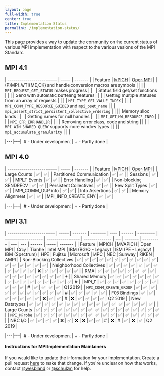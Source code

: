 ```yaml
---
layout: page
full-width: true
center: true
title: Implementation Status
permalink: /implementation-status/
---
```


This page provides a way to update the community on the current status of various MPI implementation with respect to the various vesions of the MPI Standard.

## MPI 4.1

| ------------------------- | ----- | ------- |
| Feature                   | [MPICH](https://mpich.org/) | [Open MPI](https://www.open-mpi.org/) |
| (P)MPI_WTI{ME,CK} and handle conversion macros are symbols             |      |      |
| `MPI_REQUEST_GET_STATUS` makes progress                                |      |      |
| Status field get/set functions                                         |      |      | 
| Send with automatic buffering features                                 |      |      | 
| Getting multiple statuses from an array of requests                    |      |      | 
| `MPI_TYPE_GET_VALUE_INDEX`                                             |      |      | 
| `MPI_COMM_TYPE_RESOURCE_GUIDED` and `mpi_pset_name`                    |      |      | 
| `mpi_assert_strict_persistent_collective_ordering`                     |      |      | 
| Memory alloc kinds                                                     |      |      | 
| Getting names for null handles                                         |      |      | 
| `MPI_GET_HW_RESOURCE_INFO`                                             |      |      | 
| `MPI_ERR_ERRHANDLER`                                                   |      |      | 
| Removing error class, code and string                                  |      |      | 
| `MPI_WIN_SHARED_QUERY` supports more window types                      |      |      | 
| `mpi_accumulate_granularity`                                           |      |      | 

|---|---|
|# - Under development | + - Partly done |

## MPI 4.0

| ------------------------- | ----- | ------- |
| Feature                   | [MPICH](https://mpich.org/) | [Open MPI](https://www.open-mpi.org/) |
| Large Counts              |  ✅   |   ✅    |
| Partitioned Communication |  ✅   |   ✅    |
| Sessions                  |  ✅   |   ✅    |
| MPI_T Events              |  ✅   |   ✅    |
| Error Handling            |  ✅   |   ✅    |
| Non-blocking SENDRECV     |  ✅   |   ✅    |
| Persistent Collectives    |  ✅   |   ✅    |
| New Split Types           |  ✅   |   ✅    |
| MPI_COMM_DUP info         |  ✅   |   ✅    |
| Info Assertions           |  ✅   |   ✅    |
| Memory Alignment          |  ✅   |   ✅    |
| MPI_INFO_CREATE_ENV       |  ✅   |   ✅    |


|---|---|
|# - Under development | + - Partly done |

## MPI 3.1

| ------------------------ | ----- | ------- | -------- | ---- | ------ | --------- | ------------------- | ----------------- | -------------- | --- | ------- | --------- | --- | --- | ------ | ----- | ------- |
| Feature                  | MPICH | MVAPICH | Open MPI | Cray | Tianhe | Intel MPI | IBM (BG/Q - Legacy) | IBM (PE - Legacy) | IBM (Spectrum) | HPE | Fujitsu | Microsoft | MPC | NEC | Sunway | RIKEN | AMPI    |
| Non-Blocking Collectives | ✅    | ✅      | ✅       | ✅   | ✅     | ✅        | ✅                  | ✅                | ✅             | ✅  | ✅      | ✅        | ✅  | ✅  | ✅     | ✅    | ✅      |
| Neighborhood Collectives | ✅    | ✅      | ✅       | ✅   | ✅     | ✅        | ✅                  | ✅                | ✅             | ✅  | ✅      | ❌        | ✅  | ✅  | ✅     | ✅    | ✅      |
| RMA                      | ✅    | ✅      | ✅       | ✅   | ✅     | ✅        | ✅                  | ✅                | ✅             | ✅  | ✅      | ✅        | ✅  | ✅  | ✅     | ✅    | +       |
| Shared Memory            | ✅    | ✅      | ✅       | ✅   | ✅     | ✅        | ✅                  | ✅                | ✅             | ✅  | ✅      | ✅        | ✅  | ✅  | ✅     | ✅    | #       |
| MPI_T                    | ✅    | ✅      | ✅       | ✅   | ✅     | ✅        | ✅                  | ✅                | ✅             | ✅  | ✅      | #         | ✅  | ✅  | ✅     | ✅    | Q1 2019 |
| `MPI_COMM_CREATE_GROUP`  | ✅    | ✅      | ✅       | ✅   | ✅     | ✅        | ✅                  | ✅                | ✅             | ✅  | ✅      | #         | ✅  | ✅  | ✅     | ✅    | ✅      |
| F08 Bindings             | ✅    | ✅      | ✅       | ✅   | ✅     | ✅        | ✅                  | ❌                | ✅             | ✅  | #       | ❌        | ✅  | ✅  | ✅     | ✅    | Q2 2019 |
| New Datatypes            | ✅    | ✅      | ✅       | ✅   | ✅     | ✅        | ✅                  | ✅                | ✅             | ✅  | ✅      | ✅        | ✅  | ✅  | ✅     | ✅    | ✅      |
| Large Counts             | ✅    | ✅      | ✅       | ✅   | ✅     | ✅        | ✅                  | ✅                | ✅             | ✅  | ✅      | ✅        | ✅  | ✅  | ✅     | ✅    | ✅      |
| `MPI_MProbe`             | ✅    | ✅      | ✅       | ✅   | ✅     | ✅        | ✅                  | ✅                | ✅             | ✅  | ✅      | ✅        | ✅  | ✅  | ✅     | ✅    | ✅      |
| NBC I/O                  | ✅    | ✅      | ✅       | ✅   | ❌     | ✅        | ❌                  | ❌                | ✅             | ✅  | #       | ❌        | #   | ✅  | ❌     | ✅    | Q2 2019 |

|---|---|
|# - Under development | + - Partly done |

#### Instructions for MPI Implementation Maintainers

If you would like to update the information for your implementation. Create a pull request [here](https://github.com/mpi-forum/mpi-forum.github.io/edit/master/Implementation_Status.md) to make that change. If you're unclear on how that works, contact [@wesbland](https://github.com/wesbland) or [@schulzm](https://github.com/schulzm) for help.
